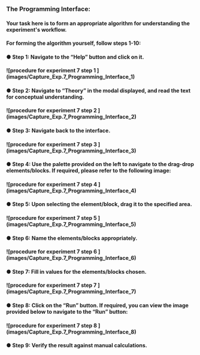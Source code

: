### The Programming Interface:

#### Your task here is to form an appropriate algorithm for understanding the experiment's workflow.

#### For forming the algorithm yourself, follow steps 1-10:

#### ●	Step 1: Navigate to the “Help” button and click on it.
#### ![procedure for experiment 7 step 1 ] (images/Capture_Exp.7_Programming_Interface_1)
#### ●	Step 2: Navigate to “Theory” in the modal displayed, and read the text for conceptual understanding.
#### ![procedure for experiment 7 step 2 ] (images/Capture_Exp.7_Programming_Interface_2)
#### ●	Step 3: Navigate back to the interface.
#### ![procedure for experiment 7 step 3 ] (images/Capture_Exp.7_Programming_Interface_3)
#### ●	Step 4: Use the palette provided on the left to navigate to the drag-drop elements/blocks. If required, please refer to the following image:
#### ![procedure for experiment 7 step 4 ] (images/Capture_Exp.7_Programming_Interface_4) 
#### ●	Step 5: Upon selecting the element/block, drag it to the specified area.
#### ![procedure for experiment 7 step 5 ] (images/Capture_Exp.7_Programming_Interface_5)
#### ●	Step 6: Name the elements/blocks appropriately.
#### ![procedure for experiment 7 step 6 ] (images/Capture_Exp.7_Programming_Interface_6)
#### ●	Step 7: Fill in values for the elements/blocks chosen.
#### ![procedure for experiment 7 step 7 ] (images/Capture_Exp.7_Programming_Interface_7)
#### ●	Step 8: Click on the “Run” button. If required, you can view the image provided below to navigate to the “Run” button:
#### ![procedure for experiment 7 step 8 ] (images/Capture_Exp.7_Programming_Interface_8)
#### ●	Step 9: Verify the result against manual calculations.